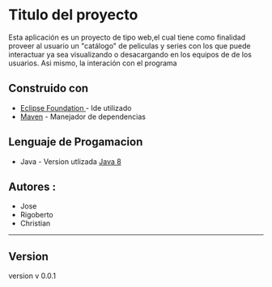 # Titulo del proyecto
Esta aplicación es un proyecto de tipo web,el cual tiene como finalidad proveer al usuario un "catálogo" de peliculas y series con los que puede interactuar ya sea visualizando o desacargando en los equipos de de los usuarios.
Asi mismo, la interación con el programa    

## Construido  con
 * [Eclipse Foundation ](https://www.eclipse.org/ide/) - Ide utilizado 
 * [Maven](https://maven.apache.org/) - Manejador de dependencias
 
## Lenguaje de Progamacion
 * Java  - Version utlizada [Java 8](https://www.java.com/es/download/)
## Autores :
* Jose 
* Rigoberto 
* Christian 

---
## Version
version v 0.0.1 



 


